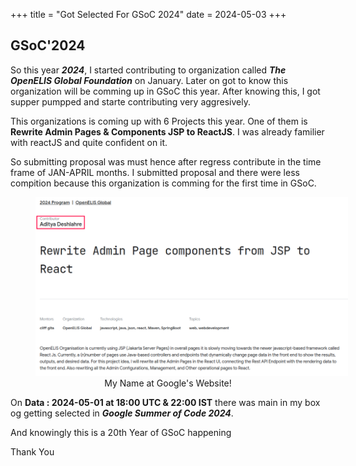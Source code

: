 +++
title = "Got Selected For GSoC 2024"
date = 2024-05-03
+++

## GSoC'2024

So this year **_2024_**, I started contributing to organization called **_The OpenELIS Global Foundation_** on January. Later on got to know this organization will be comming up in GSoC this year. After knowing this, I got supper pumpped and starte contributing very aggresively.

This organizations is coming up with 6 Projects this year. One of them is **Rewrite Admin Pages & Components JSP to ReactJS**. I was already familier with reactJS and quite confident on it.

So submitting proposal was must hence after regress contribute in the time frame of JAN-APRIL months. I submitted proposal and there were less compition because this organization is comming for the first time in GSoC.

<figure style="text-align: center;">
    <img src="/gsoc.png" alt="gsoc-image" style="max-width:500px; max-height:500px;">
    <figcaption style="text-align: center;">My Name at Google's Website!</figcaption>
</figure>

On **Data : 2024-05-01 at 18:00 UTC & 22:00 IST** there was main in my box og getting selected in **_Google Summer of Code 2024_**.

And knowingly this is a 20th Year of GSoC happening

Thank You
